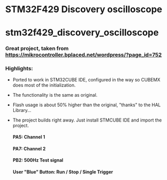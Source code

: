 # STM32F429 Discovery oscilloscope
# stm32f429_discovery_oscilloscope

### Great project, taken from https://mikrocontroller.bplaced.net/wordpress/?page_id=752
### Highlights:
- Ported to work in STM32CUBE IDE, configured in the way so CUBEMX does most of the initialization.

- The functionality is the same as original. 

- Flash usage is about 50% higher than the original, "thanks" to the HAL Library...

- The project builds right away. Just install STMCUBE IDE and import the project.

	#### PA5: Channel 1
	#### PA7: Channel 2
	#### PB2: 500Hz Test signal
	#### User "Blue" Button: Run / Stop / Single Trigger
	
